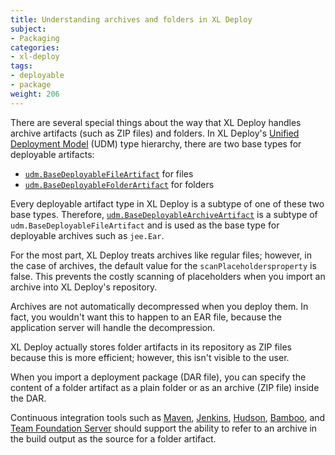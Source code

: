 ```yaml
---
title: Understanding archives and folders in XL Deploy
subject:
- Packaging
categories:
- xl-deploy
tags:
- deployable
- package
weight: 206
---
```


There are several special things about the way that XL Deploy handles archive artifacts (such as ZIP files) and folders. In XL Deploy's [Unified Deployment Model](/xl-deploy/concept/understanding-xl-deploy-architecture.html) (UDM) type hierarchy, there are two base types for deployable artifacts:

* [`udm.BaseDeployableFileArtifact`](/xl-deploy/5.5.x/udmcireference.html#udmbasedeployablefileartifact) for files
* [`udm.BaseDeployableFolderArtifact`](/xl-deploy/5.5.x/udmcireference.html#udmbasedeployablefolderartifact) for folders

Every deployable artifact type in XL Deploy is a subtype of one of these two base types. Therefore, [`udm.BaseDeployableArchiveArtifact`](/xl-deploy/5.5.x/udmcireference.html#udmbasedeployablearchiveartifact) is a subtype of `udm.BaseDeployableFileArtifact` and is used as the base type for deployable archives such as `jee.Ear`.

For the most part, XL Deploy treats archives like regular files; however, in the case of archives, the default value for the `scanPlaceholdersproperty` is false. This prevents the costly scanning of placeholders when you import an archive into XL Deploy's repository.

Archives are not automatically decompressed when you deploy them. In fact, you wouldn't want this to happen to an EAR file, because the application server will handle the decompression.

XL Deploy actually stores folder artifacts in its repository as ZIP files because this is more efficient; however, this isn't visible to the user.

When you import a deployment package (DAR file), you can specify the content of a folder artifact as a plain folder or as an archive (ZIP file) inside the DAR.

Continuous integration tools such as [Maven](http://maven.apache.org/), [Jenkins](http://jenkins-ci.org/), [Hudson](http://hudson-ci.org/), [Bamboo](https://www.atlassian.com/software/bamboo), and [Team Foundation Server](http://www.visualstudio.com/products/tfs-overview-vs) should support the ability to refer to an archive in the build output as the source for a folder artifact.
